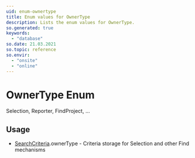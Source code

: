 ```yaml
---
uid: enum-ownertype
title: Enum values for OwnerType
description: Lists the enum values for OwnerType.
so.generated: true
keywords:
  - "database"
so.date: 21.03.2021
so.topic: reference
so.envir:
  - "onsite"
  - "online"
---
```


# OwnerType Enum

Selection, Reporter, FindProject, ...


## Usage

* [SearchCriteria](../searchcriteria.md).ownerType - Criteria storage for Selection and other Find mechanisms
